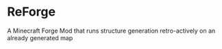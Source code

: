 # ReForge
A Minecraft Forge Mod that runs structure generation retro-actively on an already generated map
